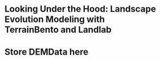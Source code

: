 # Looking Under the Hood: Landscape Evolution Modeling with TerrainBento and Landlab
# Store DEMData here
